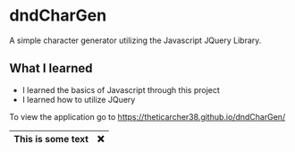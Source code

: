 # dndCharGen
A simple character generator utilizing the Javascript JQuery Library.
## What I learned
* I learned the basics of Javascript through this project
* I learned how to utilize JQuery

To view the application go to https://theticarcher38.github.io/dndCharGen/

|This is some text | :x:  |
|------------------|------|
